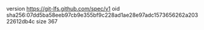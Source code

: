 version https://git-lfs.github.com/spec/v1
oid sha256:07dd5ba58eeb97cb9e355bf9c228ad1ae28e97adc1573656262a20322612db4c
size 367
